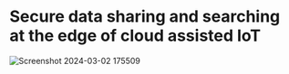 # Secure data sharing and searching at the edge of cloud assisted IoT

![Screenshot 2024-03-02 175509](https://github.com/Saitejadasari17/Secure-data-sharing-and-searching-at-the-edge-of-cloud-assisted-IoT/assets/118125252/40f9d397-e911-4aab-bbf3-3ba42c30c4e7)

